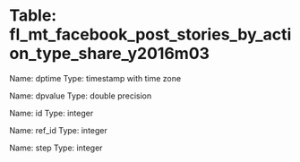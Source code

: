 Table: fl_mt_facebook_post_stories_by_action_type_share_y2016m03
================================================================

Name: dptime
Type: timestamp with time zone

Name: dpvalue
Type: double precision

Name: id
Type: integer

Name: ref_id
Type: integer

Name: step
Type: integer

